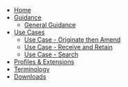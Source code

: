 
<ul class="nav navbar-nav">
  <li>
    <a href="index.html">Home</a>
  </li>

  <li class="dropdown">
    <a href="#" data-toggle="dropdown" class="dropdown-toggle">Guidance<b class="caret">
      </b>  <!-- Skin Wound Assessment Guidance Pages -->
    </a>
    <ul class="dropdown-menu">
      <li>
        <a href="generalguidance.html">General Guidance</a>
      </li>
    </ul>
  </li>

  <li class="dropdown">
    <a href="#" data-toggle="dropdown" class="dropdown-toggle">Use Cases<b class="caret">
      </b>  <!-- Skin Wound Assessment Individual Use Cases -->
    </a>
    <ul class="dropdown-menu">
      <li>
        <a href="usecase-originate.html">Use Case - Originate then Amend</a>
      </li>
      <li>
        <a href="usecase-receive.html">Use Case - Receive and Retain</a>
      </li>
      <li>
        <a href="usecase-search.html">Use Case - Search</a>
      </li>
    </ul>
  </li>

  <li>
    <a href="profiles.html">Profiles &amp; Extensions</a>
  </li>
  <!-- Uncomment when search parameters or operations are defined
  <li>
    <a href="searchparameters.html">Search Params &amp; Operations</a>
  </li>
  -->
  <li>
    <a href="terminology.html">Terminology</a>
  </li>
  <li>
    <a href="downloads.html">Downloads</a>
  </li>
</ul>
